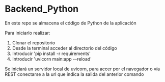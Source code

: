 # Backend_Python
En este repo se almacena el código de Python de la aplicación

Para iniciarlo realizar:
1. Clonar el repositorio
2. Desde la terminal acceder al directorio del código
3. Introducir 'pip install -r requirements'
4. Introducir 'uvicorn main:app --reload'

Se iniciará un servidor local de uvicorn, para accer por el navegador o vía REST conectarse a la url que indica la salida del anterior comando
